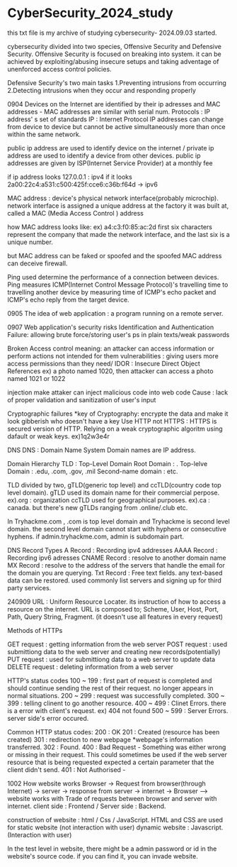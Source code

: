 # CyberSecurity_2024_study
this txt file is my archive of studying cybersecurity- 2024.09.03 started.

cybersecurity divided into two species, Offensive Security and Defensive Security.
Offensive Security is focused on breaking into system. it can be achieved by exploiting/abusing insecure setups and taking adventage of unenforced access control policies.

Defensive Security's two main tasks 
1.Preventing intrusions from occurring
2.Detecting intrusions when they occur and responding properly

0904
Devices on the Internet are identified by their ip adresses and MAC addresses - MAC addresses are similar with serial num.
Protocols : IP address' s set of standards
IP : Internet Protocol
IP addresses can change from device to device but cannot be active simultaneously more than once within the same network.

public ip address are used to identify device on the internet / private ip address are used to identify a device from other devices.
public ip addresses are given by ISP(Internet Service Provider) at a monthly fee

if ip address looks 127.0.0.1 : ipv4
if it looks 2a00:22c4:a531:c500:425f:cce6:c36b:f64d -> ipv6

MAC address : device's physical network interface(probably microchip).
network interface is assigned a unique address at the factory it was built at, called a MAC (Media Access Control ) address

how MAC address looks like:
ex) a4:c3:f0:85:ac:2d
first six characters represent the company that made the network interface, and the last six is a unique number.

but MAC address can be faked or spoofed and the spoofed MAC address can deceive firewall.

Ping used determine the performance of a connection between devices.
Ping measures ICMP(Internet Control Message Protocol)'s travelling time to travelling another device by measuring time of ICMP's echo packet and ICMP's echo reply from the target device.

0905
The idea of web application : a program running on a remote server.

0907
Web application's security risks
Identification and Authentication Failure:
allowing brute force/storing user's ps in plain texts/weak passwords

Broken Access control
meaning: an attacker can access information or perform actions not intended for them 
vulnerabilities : giving users more access permissions than they need/
IDOR : Insecure Direct Object References
ex) a photo named 1020, then attacker can access a photo named 1021 or 1022

injection
make attaker can inject malicious code into web code
Cause : lack of proper validation and sanitization of user's input

Cryptographic failures
*key of Cryptography: encrypte the data and make it look gibberish who doesn't have a key
Use HTTP not HTTPS : HTTPS is secured version of HTTP.
Relying on a weak cryptographic algoritm
using dafault or weak keys. ex)1q2w3e4r

DNS
DNS : Domain Name System
Domain names are IP address.

Domain Hierarchy
TLD : Top-Level Domain
Root Domain : .
Top-lelve Domain : .edu, .com, .gov, .mil
Second-name domain : etc.

TLD divided by two, gTLD(generic top level) and ccTLD(country code top level domain).
gTLD used its domain name for their commercial perpose. ex).org : organization
ccTLD used for geographical purposes. ex).ca : canada.
but there's new gTLDs ranging from .online/.club etc.

In Tryhackme.com , .com is top level domain and Tryhackme is second level domain.
the second level domain cannot start with hyphens or consecutive hyphens.
if admin.tryhackme.com, admin is subdomain part.

DNS Record Types
A Record : Recording ipv4 addresses
AAAA Record : Recording ipv6 adresses
CNAME Record : resolve to another domain name
MX Record : resolve to the address of the servers that handle the email for the domain you are querying.
Txt Record : Free text fields. any text-based data can be restored. used commonly list servers and signing up for third party services.

240909
URL : Uniform Resource Locater.
its instruction of how to access a resource on the internet.
URL is composed to; Scheme, User, Host, Port, Path, Query String, Fragment. (it doesn't use all features in every request)

Methods of HTTPs

GET request : getting information from the web server
POST request : used submittiong data to the web server and creating new records(potentially)
PUT request : used for submittiong data to a web server to update data
DELETE request : deleting information from a web server

HTTP's status codes
100 ~ 199 : first part of request is completed and should continue sending the rest of their request. no longer appears in normal situations.
200 ~ 299 : request was successfully completed.
300 ~ 399 : telling clinent to go another resource.
400 ~ 499 : Clinet Errors. there is a error with client's request. ex) 404 not found
500 ~ 599 : Server Errors. server side's error occured.

Common HTTP status codes:
200 : OK
201 : Created (resource has been created)
301 : redirection to new webpage *webpage's information transferred.
302 : Found. 
400 : Bad Request - Something was either wrong or missing in their request. This could sometimes be used if the web server resource that is being requested expected a certain parameter that the client didn't send.
401 : Not Authorised -

1002
How website works
Browser -> Request from browser(through Internet) -> server -> response from server -> internet -> Browser
--> website works with Trade of requests between browser and server with internet.
client side : Frontend / Server side : Backend.

construction of website : html / Css / JavaScript.
HTML and CSS are used for static website (not interaction with user)
dynamic website : Javascript.(Interaction with user)

In the test level in website, there might be a admin password or id in the website's source code. 
if you can find it, you can invade website.
